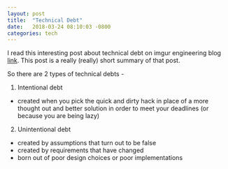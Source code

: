 ```yaml
---
layout: post
title:  "Technical Debt"
date:   2018-03-24 08:10:03 -0800
categories: tech
---
```


I read this interesting post about technical debt on imgur engineering blog [link](https://blog.imgur.com/2013/08/27/tech-tuesday-technical-debt/). This post is a really (really) short summary of that post.

So there are 2 types of technical debts -
1. Intentional debt
  * created when you pick the quick and dirty hack in place of a more thought out and better solution in order to meet your deadlines (or because you are being lazy)
2. Unintentional debt
  * created by assumptions that turn out to be false
  * created by requirements that have changed
  * born out of poor design choices or poor implementations

